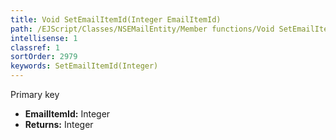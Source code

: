 ```yaml
---
title: Void SetEmailItemId(Integer EmailItemId)
path: /EJScript/Classes/NSEMailEntity/Member functions/Void SetEmailItemId(Integer p_0)
intellisense: 1
classref: 1
sortOrder: 2979
keywords: SetEmailItemId(Integer)
---
```



Primary key



* **EmailItemId:** Integer
* **Returns:** Integer


